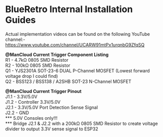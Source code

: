 # BlueRetro Internal Installation Guides

Actual implementation videos can be found on the following YouTube channel:-
https://www.youtube.com/channel/UCARW91mtPx1urqnbG9ZfqSQ

**@ManCloud Current Trigger Component Listing**
</br>R1 - 4.7kΩ 0805 SMD Resistor
</br>R2 - 100kΩ 0805 SMD Resistor
</br>Q1 - YJS2301A SOT-23-6 DUAL P-Channel MOSFET (Lowest forward voltage drop I could find)
</br>Q2 - BSS123 / BSS138 / A2SHB SOT-23 N-Channel MOSFET

**@ManCloud Current Trigger Pinout**
</br>J1.1 - 3.3V/5.0V
</br>J1.2 - Controller 3.3V/5.0V
</br>J2.1 - 3.3V/5.0V Port Detection Sense Signal
</br>J2.2 - GND
</br>*** 5.0V Consoles only!!! 
</br>*** Bridge J2.1 & J2.2 with a 200kΩ 0805 SMD Resistor to create voltage divider to output 3.3V sense signal to ESP32
